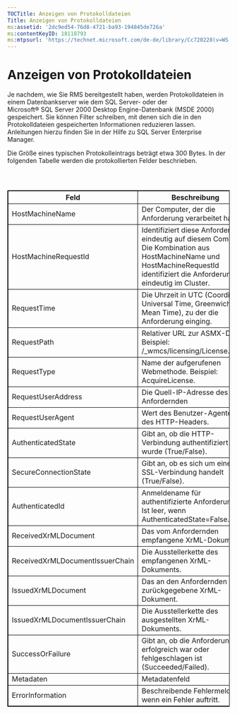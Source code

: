 ```yaml
---
TOCTitle: Anzeigen von Protokolldateien
Title: Anzeigen von Protokolldateien
ms:assetid: '2dc9ed54-76d8-4721-ba93-194845de726a'
ms:contentKeyID: 18118793
ms:mtpsurl: 'https://technet.microsoft.com/de-de/library/Cc720228(v=WS.10)'
---
```


Anzeigen von Protokolldateien
=============================

Je nachdem, wie Sie RMS bereitgestellt haben, werden Protokolldateien in einem Datenbankserver wie dem SQL Server- oder der Microsoft® SQL Server 2000 Desktop Engine-Datenbank (MSDE 2000) gespeichert. Sie können Filter schreiben, mit denen sich die in den Protokolldateien gespeicherten Informationen reduzieren lassen. Anleitungen hierzu finden Sie in der Hilfe zu SQL Server Enterprise Manager.

Die Größe eines typischen Protokolleintrags beträgt etwa 300 Bytes. In der folgenden Tabelle werden die protokollierten Felder beschrieben.

###  

 
<table style="border:1px solid black;">
<colgroup>
<col width="50%" />
<col width="50%" />
</colgroup>
<thead>
<tr class="header">
<th style="border:1px solid black;" >Feld</th>
<th style="border:1px solid black;" >Beschreibung</th>
</tr>
</thead>
<tbody>
<tr class="odd">
<td style="border:1px solid black;">HostMachineName</td>
<td style="border:1px solid black;">Der Computer, der die Anforderung verarbeitet hat.</td>
</tr>
<tr class="even">
<td style="border:1px solid black;">HostMachineRequestId</td>
<td style="border:1px solid black;">Identifiziert diese Anforderung eindeutig auf diesem Computer. Die Kombination aus HostMachineName und HostMachineRequestId identifiziert die Anforderung eindeutig im Cluster.</td>
</tr>
<tr class="odd">
<td style="border:1px solid black;">RequestTime</td>
<td style="border:1px solid black;">Die Uhrzeit in UTC (Coordinated Universal Time, Greenwich Mean Time), zu der die Anforderung einging.</td>
</tr>
<tr class="even">
<td style="border:1px solid black;">RequestPath</td>
<td style="border:1px solid black;">Relativer URL zur ASMX-Datei. Beispiel: /_wmcs/licensing/License.asmx.</td>
</tr>
<tr class="odd">
<td style="border:1px solid black;">RequestType</td>
<td style="border:1px solid black;">Name der aufgerufenen Webmethode. Beispiel: AcquireLicense.</td>
</tr>
<tr class="even">
<td style="border:1px solid black;">RequestUserAddress</td>
<td style="border:1px solid black;">Die Quell-IP-Adresse des Anfordernden</td>
</tr>
<tr class="odd">
<td style="border:1px solid black;">RequestUserAgent</td>
<td style="border:1px solid black;">Wert des Benutzer-Agenten des HTTP-Headers.</td>
</tr>
<tr class="even">
<td style="border:1px solid black;">AuthenticatedState</td>
<td style="border:1px solid black;">Gibt an, ob die HTTP-Verbindung authentifiziert wurde (True/False).</td>
</tr>
<tr class="odd">
<td style="border:1px solid black;">SecureConnectionState</td>
<td style="border:1px solid black;">Gibt an, ob es sich um eine SSL-Verbindung handelt (True/False).</td>
</tr>
<tr class="even">
<td style="border:1px solid black;">AuthenticatedId</td>
<td style="border:1px solid black;">Anmeldename für authentifizierte Anforderungen. Ist leer, wenn AuthenticatedState=False.</td>
</tr>
<tr class="odd">
<td style="border:1px solid black;">ReceivedXrMLDocument</td>
<td style="border:1px solid black;">Das vom Anfordernden empfangene XrML-Dokument.</td>
</tr>
<tr class="even">
<td style="border:1px solid black;">ReceivedXrMLDocumentIssuerChain</td>
<td style="border:1px solid black;">Die Ausstellerkette des empfangenen XrML-Dokuments.</td>
</tr>
<tr class="odd">
<td style="border:1px solid black;">IssuedXrMLDocument</td>
<td style="border:1px solid black;">Das an den Anfordernden zurückgegebene XrML-Dokument.</td>
</tr>
<tr class="even">
<td style="border:1px solid black;">IssuedXrMLDocumentIssuerChain</td>
<td style="border:1px solid black;">Die Ausstellerkette des ausgestellten XrML-Dokuments.</td>
</tr>
<tr class="odd">
<td style="border:1px solid black;">SuccessOrFailure</td>
<td style="border:1px solid black;">Gibt an, ob die Anforderung erfolgreich war oder fehlgeschlagen ist (Succeeded/Failed).</td>
</tr>
<tr class="even">
<td style="border:1px solid black;">Metadaten</td>
<td style="border:1px solid black;">Metadatenfeld</td>
</tr>
<tr class="odd">
<td style="border:1px solid black;">ErrorInformation</td>
<td style="border:1px solid black;">Beschreibende Fehlermeldung, wenn ein Fehler auftritt.</td>
</tr>
</tbody>
</table>
